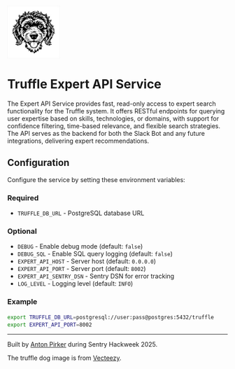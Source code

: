 <img src="assets/dog-small.jpg" alt="Truffle Logo" width="120">

# Truffle Expert API Service

The Expert API Service provides fast, read-only access to expert search functionality for the Truffle system. It offers RESTful endpoints for querying user expertise based on skills, technologies, or domains, with support for confidence filtering, time-based relevance, and flexible search strategies. The API serves as the backend for both the Slack Bot and any future integrations, delivering expert recommendations.

## Configuration

Configure the service by setting these environment variables:

### Required
- `TRUFFLE_DB_URL` - PostgreSQL database URL

### Optional
- `DEBUG` - Enable debug mode (default: `false`)
- `DEBUG_SQL` - Enable SQL query logging (default: `false`)
- `EXPERT_API_HOST` - Server host (default: `0.0.0.0`)
- `EXPERT_API_PORT` - Server port (default: `8002`)
- `EXPERT_API_SENTRY_DSN` - Sentry DSN for error tracking
- `LOG_LEVEL` - Logging level (default: `INFO`)

### Example
```bash
export TRUFFLE_DB_URL=postgresql://user:pass@postgres:5432/truffle
export EXPERT_API_PORT=8002

```

---
Built by [Anton Pirker](https://github.com/antonpirker) during Sentry Hackweek 2025.

The truffle dog image is from [Vecteezy](https://www.vecteezy.com).
